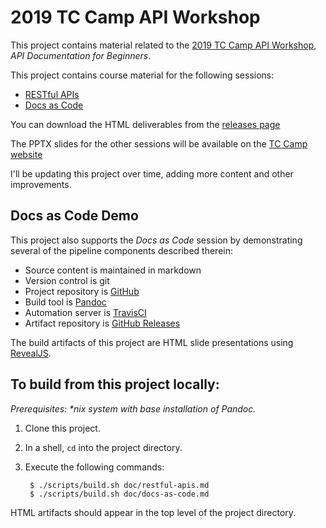 # 2019 TC Camp API Workshop

This project contains material related to the [2019 TC Camp API Workshop](https://www.tccamp.org/2019/03/api-workshop-tccamp-2019/), _API Documentation for Beginners_.

This project contains course material for the following sessions:

- [RESTful APIs](doc/restful-apis.md)
- [Docs as Code](doc/restful-apis.md)

You can download the HTML deliverables from the [releases page](https://github.com/apaluya/tc-camp-api-workshop/releases)

The PPTX slides for the other sessions will be available on the [TC Camp website](https://www.tccamp.org/2019/03/api-workshop-tccamp-2019/)

I'll be updating this project over time, adding more content and other improvements.

## Docs as Code Demo

This project also supports the _Docs as Code_ session by demonstrating several of the pipeline components described therein:

- Source content is maintained in markdown
- Version control is git
- Project repository is [GitHub](https://github.com/apaluya/tc-camp-api-workshop)
- Build tool is [Pandoc](https://pandoc.org/)
- Automation server is [TravisCI](https://travis-ci.org/apaluya/tc-camp-api-workshop)
- Artifact repository is [GitHub Releases](https://github.com/apaluya/tc-camp-api-workshop/releases)

The build artifacts of this project are HTML slide presentations using [RevealJS](https://github.com/hakimel/reveal.js/).

## To build from this project locally:

_Prerequisites: *nix system with base installation of Pandoc._

1. Clone this project.
2. In a shell, `cd` into the project directory.
3. Execute the following commands:

        $ ./scripts/build.sh doc/restful-apis.md
        $ ./scripts/build.sh doc/docs-as-code.md

HTML artifacts should appear in the top level of the project directory.
